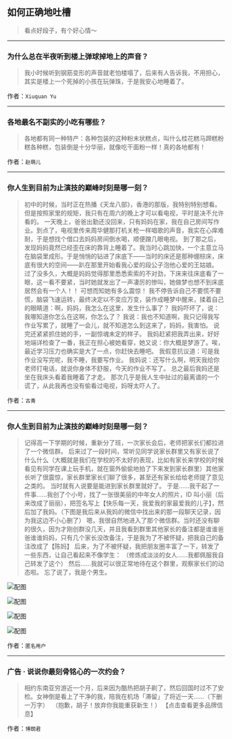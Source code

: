 ## 如何正确地吐槽

> 看点好段子，有个好心情～


 
---

### 为什么总在半夜听到楼上弹球掉地上的声音？

> 我小时候听到钢筋变形的声音就老怕楼塌了，后来有人告诉我，不用担心，其实是楼上一个死掉的小孩在玩弹珠，于是我安心地睡着了。


作者：`Xiuquan Yu`

---

### 各地最名不副实的小吃有哪些？

> 各地都有同一种特产：各种包装的这种粉末状糕点，叫什么桂花糕马蹄糕粉糕各种糕，包装倒是十分华丽，就像吃干面粉一样！真的各地都有！


作者：`赵萌儿`

---

### 你人生到目前为止演技的巅峰时刻是哪一刻？

> 初中的时候，当时正在热播《天龙八部》，香港的那版，我特别特别想看。但是按照家里的规矩，我只有在周六的晚上才可以看电视，平时是决不允许看的。
> 一天晚上，爸爸出勤还没回来，只有妈妈在家，我在自己房间写作业。到点了，电视里传来周华健那打机关枪一样唱歌的声音，我实在心痒难耐，于是想找个借口去妈妈房间倒水喝，顺便蹭几眼电视。
> 到了那之后，发现妈妈竟然已经歪在床的靠背上睡着了。我当时心跳加快，一个主意立马在脑袋里成形。于是悄悄的钻进了床底下——当时的床还是那种绷棕床，床底有很大的空间——趴在那里开始看我心爱的段公子泡他心爱的王姑娘。
> 过了没多久，大概是妈妈觉得那里悉悉索索的不对劲，下床来往床底看了一眼，这一看不要紧，当时她就发出了一声凄厉的惨叫，她做梦也想不到床底居然会有一个人！！ 可想而知她有多么震惊！
> 我不停告诉自己不要慌不要慌，脑袋飞速运转，最终决定以不变应万变，装作成睡梦中醒来，揉着自己的眼睛道：啊，妈妈，我怎么在这里，发生什么事了？
> 我妈吓坏了，说：我哪知道你怎么在这啊，你怎么了？
> 我说：我也不知道啊，我只记得我写作业写累了，就睡了一会儿，就不知道怎么到这来了，妈妈，我害怕。 说完还紧紧抓住她的手，一副惊魂未定的样子。
> 我妈赶紧把我弄出来，好好地端详检查了一番，我正在担心被她看穿，她又说：你大概是梦游了。唉，最近学习压力也确实是大了一点，你赶快去睡吧。
> 我假意抗议道：可是我作业没写完呢，我不睡，我要写作业。
> 我妈说：还写什么啊，明天我给你老师打电话，就说你身体不舒服，今天的作业不写了。
> 总之最后我妈还是坐在我床头看着我睡着了才走。 那次几乎是我人生中扯过的最离谱的一个谎了，从此我再也没有偷看过电视，妈呀太吓人了。


作者：`古青`

---

### 你人生到目前为止演技的巅峰时刻是哪一刻？

> 记得高一下学期的时候，重新分了班，一次家长会后，老师把家长们都拉进了一个微信群。
> 后来过了一段时间，常听见同学说家长群里又有家长说了什么什么（大概就是我们在学校的不太好的表现，比如有家长来学校的时候看见有同学在课上玩手机，就在窗外偷偷地拍了下来发到家长群里）其他家长听了很震惊，家长群里家长们聊了很多，甚至还有家长给给老师提了意见之类的。
> 当时就有人说要是能进到家长群里就好了。
> 于是……我干起了一件事……我创了个小号，找了一张很美丽的中年女人的照片，ID 叫小丽（后来改成了丽丽），把签名写上【快乐每一天，我爱我的家最爱我的儿子】，然后加了我妈。（下图是我后来从我妈的微信中找出来的那一段聊天记录，因为我这边不小心删了）
> 嗯，我很自然地进入了那个微信群。当时还没有聊的很久，因为才刚创群没几天，并且我看到群里其他家长的备注都是谁谁爸爸谁谁妈妈，只有几个家长没改备注，于是我为了不被怀疑，把我自己的备注改成了【陈妈】
> 后来，为了不被怀疑，我把朋友圈丰富了一下，转发了一些东西，让自己看起来不像学生：
> （修炼成淡淡的女人……我都佩服我自己转发了这个）
> 然后……我就可以很正常地待在这个群里，观察家长们的动态啦。
> 忘了说了，我是个男生。



![配图](http://pic1.zhimg.com/70/057a1276411f09a2b6c29db0ce22d868_b.jpg)



![配图](http://pic3.zhimg.com/70/f5883b02d685b77454bd307b47d32556_b.jpg)



![配图](http://pic1.zhimg.com/70/1e66db05d7f45f87129fbf6e99efb334_b.jpg)



![配图](http://pic1.zhimg.com/70/93783922263189bcb4ec344d5d1c70a4_b.jpg)


作者：`匿名用户`

---

### 广告 · 说说你最刻骨铭心的一次约会？

> 相约东南亚穷游近一个月，后来因为酷热把胡子剃了，然后回国时过不了安检。女神倒是看上了干净的我，陪我在机场「滞留」了将近一天……（下删一万字） 
> （抱歉，胡子！放弃你我能重获新生！）
> 【点击查看更多品牌信息】


作者：`博朗君`